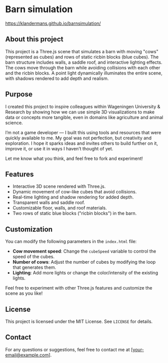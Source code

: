 
# Barn simulation

https://klandermans.github.io/barnsimulation/

## About this project

This project is a Three.js scene that simulates a barn with moving "cows" (represented as cubes) and rows of static ricbin blocks (blue cubes). The barn structure includes walls, a saddle roof, and interactive lighting effects. The cows move through the barn while avoiding collisions with each other and the ricbin blocks. A point light dynamically illuminates the entire scene, with shadows rendered to add depth and realism.

## Purpose

I created this project to inspire colleagues within Wageningen University & Research by showing how we can use simple 3D visualizations to make data or concepts more tangible, even in domains like agriculture and animal science.

I’m not a game developer — I built this using tools and resources that were quickly available to me. My goal was not perfection, but creativity and exploration. I hope it sparks ideas and invites others to build further on it, improve it, or use it in ways I haven’t thought of yet.

Let me know what you think, and feel free to fork and experiment!



## Features

- Interactive 3D scene rendered with Three.js.
- Dynamic movement of cow-like cubes that avoid collisions.
- Real-time lighting and shadow rendering for added depth.
- Transparent walls and saddle roof.
- Customizable floor, walls, and roof materials.
- Two rows of static blue blocks ("ricbin blocks") in the barn.

## Customization

You can modify the following parameters in the `index.html` file:

- **Cow movement speed**: Change the `cubeSpeed` variable to control the speed of the cubes.
- **Number of cows**: Adjust the number of cubes by modifying the loop that generates them.
- **Lighting**: Add more lights or change the color/intensity of the existing lights.

Feel free to experiment with other Three.js features and customize the scene as you like!

## License

This project is licensed under the MIT License. See `LICENSE` for details.

## Contact

For any questions or suggestions, feel free to contact me at [your-email@example.com].
